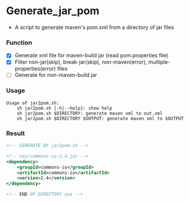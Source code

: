 # Generate_jar_pom

+ A script to generate maven's pom.xml from a directory of jar files

### Function

+ [x] Generate xml file for maven-build jar (read pom.properties file)
+ [x] Filter non-jar(skip), break-jar(skip), non-maven(error), multiple-properties(error) files
+ [ ] Generate for non-maven-build jar

### Usage

```text
Usage of jar2pom.sh:
    sh jar2pom.sh [-h|--help]: show help
    sh jar2pom.sh $DIRECTORY: generate maven xml to out.xml
    sh jar2pom.sh $DIRECTORY $OUTPUT: generate maven xml to $OUTPUT
```

### Result

```xml
<!-- GENERATE BY jar2pom.sh -->

<!-- xxx/commons-io-2.4.jar -->
<dependency>
    <groupId>commons-io</groupId>
    <artifactId>commons-io</artifactId>
    <version>2.4</version>
</dependency>

<!-- END OF DIRECTORY xxx -->
```
